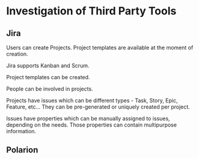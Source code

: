 # Investigation of Third Party Tools

## Jira

Users can create Projects. Project templates are available at the moment of creation.

Jira supports Kanban and Scrum.

Project templates can be created.

People can be involved in projects.

Projects have issues which can be different types - Task, Story, Epic, Feature, etc... They can be pre-generated or uniquely created per project.

Issues have properties which can be manually assigned to issues, depending on the needs. Those properties can contain multipurpose information.

## Polarion

